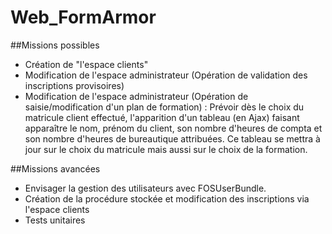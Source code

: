 # Web_FormArmor

##Missions possibles
- Création de "l'espace clients"
- Modification de l'espace administrateur (Opération de validation des inscriptions provisoires)
- Modification de l'espace administrateur (Opération de saisie/modification d'un plan de formation) : Prévoir dès le choix du matricule client effectué, l'apparition d'un tableau (en Ajax) faisant apparaître le nom, prénom du client, son nombre d'heures de compta et son nombre d'heures de bureautique attribuées. Ce tableau se mettra à jour sur le choix du matricule mais aussi sur le choix de la formation.

##Missions avancées
- Envisager la gestion des utilisateurs avec FOSUserBundle.
- Création de la procédure stockée et modification des inscriptions via l'espace clients
- Tests unitaires

